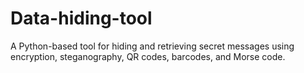 # Data-hiding-tool
A Python-based tool for hiding and retrieving secret messages using encryption, steganography, QR codes, barcodes, and Morse code.
